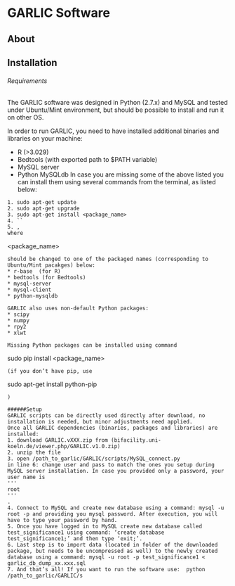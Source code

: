 # GARLIC Software
## About
## Installation
###### Requirements

The GARLIC software was designed in Python (2.7.x) and MySQL and tested under Ubuntu/Mint environment, but should be possible to install and run it on other OS.

In order to run GARLIC, you need to have installed additional binaries and libraries on your machine:
* R (>3.029)
* Bedtools (with exported path to $PATH variable)
* MySQL server
* Python MySQLdb
In case you are missing some of the above listed you can install them using several commands from the terminal, as listed below:
```
1. sudo apt-get update
2. sudo apt-get upgrade
3. sudo apt-get install <package_name>
4. ``
5. , 
where 
```
<package_name>
``` 
should be changed to one of the packaged names (corresponding to Ubuntu/Mint pacakges) below:
* r-base  (for R)
* bedtools (for Bedtools)
* mysql-server
* mysql-client
* python-mysqldb	

GARLIC also uses non-default Python packages:
* scipy
* numpy
* rpy2
* xlwt

Missing Python packages can be installed using command 
```
sudo pip install <package_name>
``` 
(if you don’t have pip, use 
```
sudo apt-get install python-pip
```
)

######Setup   
GARLIC scripts can be directly used directly after download, no installation is needed, but minor adjustments need applied. 
Once all GARLIC dependencies (binaries, packages and libraries) are installed:
1. download GARLIC.vXXX.zip from (bifacility.uni-koeln.de/viewer.php/GARLIC.v1.0.zip)
2. unzip the file
3. open /path_to_garlic/GARLIC/scripts/MySQL_connect.py
in line 6: change user and pass to match the ones you setup during MySQL server installation. In case you provided only a password, your user name is
'''
root
'''
.
4. Connect to MySQL and create new database using a command: mysql -u root -p and providing you mysql password. After execution, you will have to type your password by hand. 
5. Once you have logged in to MySQL create new database called test_significance1 using command: ‘create database test_significance1;’ and then type ‘exit;’.
6. Last step is to import data (located in folder of the downloaded package, but needs to be uncompressed as well) to the newly created database using a command: mysql -u root -p test_significance1 < garlic_db_dump_xx.xxx.sql
7. And that’s all! If you want to run the software use:  python /path_to_garlic/GARLIC/s
